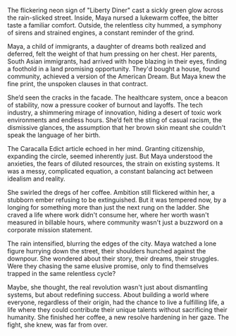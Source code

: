 The flickering neon sign of "Liberty Diner" cast a sickly green glow across the rain-slicked street. Inside, Maya nursed a lukewarm coffee, the bitter taste a familiar comfort. Outside, the relentless city hummed, a symphony of sirens and strained engines, a constant reminder of the grind.

Maya, a child of immigrants, a daughter of dreams both realized and deferred, felt the weight of that hum pressing on her chest. Her parents, South Asian immigrants, had arrived with hope blazing in their eyes, finding a foothold in a land promising opportunity. They'd bought a house, found community, achieved a version of the American Dream. But Maya knew the fine print, the unspoken clauses in that contract.

She’d seen the cracks in the facade. The healthcare system, once a beacon of stability, now a pressure cooker of burnout and layoffs. The tech industry, a shimmering mirage of innovation, hiding a desert of toxic work environments and endless hours. She’d felt the sting of casual racism, the dismissive glances, the assumption that her brown skin meant she couldn't speak the language of her birth.

The Caracalla Edict article echoed in her mind. Granting citizenship, expanding the circle, seemed inherently just. But Maya understood the anxieties, the fears of diluted resources, the strain on existing systems. It was a messy, complicated equation, a constant balancing act between idealism and reality.

She swirled the dregs of her coffee. Ambition still flickered within her, a stubborn ember refusing to be extinguished. But it was tempered now, by a longing for something more than just the next rung on the ladder. She craved a life where work didn't consume her, where her worth wasn't measured in billable hours, where community wasn't just a buzzword on a corporate mission statement.

The rain intensified, blurring the edges of the city. Maya watched a lone figure hurrying down the street, their shoulders hunched against the downpour. She wondered about their story, their dreams, their struggles. Were they chasing the same elusive promise, only to find themselves trapped in the same relentless cycle?

Maybe, she thought, the real revolution wasn't just about dismantling systems, but about redefining success. About building a world where everyone, regardless of their origin, had the chance to live a fulfilling life, a life where they could contribute their unique talents without sacrificing their humanity. She finished her coffee, a new resolve hardening in her gaze. The fight, she knew, was far from over.